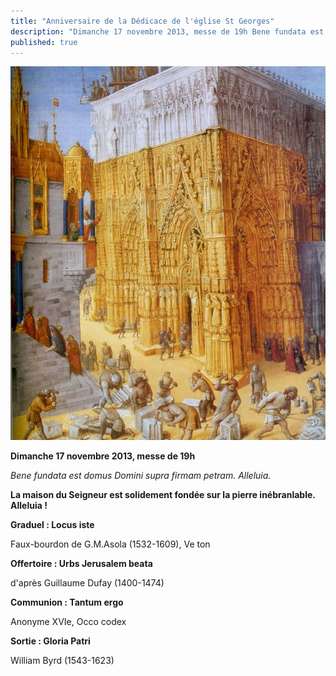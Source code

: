 ```yaml
---
title: "Anniversaire de la Dédicace de l'église St Georges"
description: "Dimanche 17 novembre 2013, messe de 19h Bene fundata est domus Domini supra firmam petram. Alleluia. La maison du Seigneur est solidement fondée sur la pierre inébranlable. Alleluia ! Graduel : Locus iste Faux-bourdon de G.M.Asola (1532-1609), Ve ton..."
published: true
---
```



![](/images/2013-11-09-cathedrale-j-fouquet.jpg)

**Dimanche 17 novembre 2013, messe de 19h**

*Bene fundata est domus Domini supra firmam petram. Alleluia.*

**La maison du Seigneur est solidement fondée sur la pierre inébranlable. Alleluia !**

****Graduel : Locus iste****

Faux-bourdon de G.M.Asola (1532-1609), Ve ton

**Offertoire : Urbs Jerusalem beata**

d'après Guillaume Dufay (1400-1474)

**Communion : Tantum ergo**

Anonyme XVIe, Occo codex

**Sortie : Gloria Patri**

William Byrd (1543-1623)
